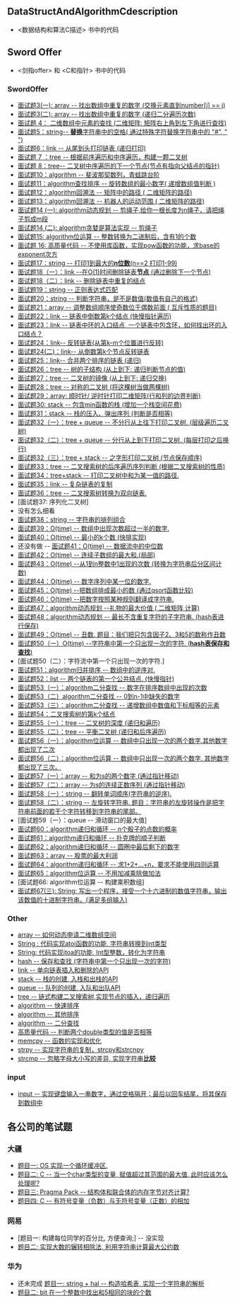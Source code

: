 

## DataStructAndAlgorithmCdescription

+ <数据结构和算法C描述> 书中的代码

## Sword Offer

+ <剑指offer> 和 <C和指针> 书中的代码

### SwordOffer

- [面试题3(一): array -- 找出数组中重复的数字 (交换元素直到number[j] == j) ](https://github.com/quronghui/DataStructAndAlogrithmCode/tree/master/SwordOffer/03_Array/duplicate_array.c)
- [面试题3(二): array -- 找出数组中重复的数字 (递归二分遍历次数) ](https://github.com/quronghui/DataStructAndAlogrithmCode/blob/master/SwordOffer/03_Array/duplicate_no_edit_array.c)
- [面试题 4： 二维数组中元素的查找 (二维矩阵: 矩阵右上角到左下角进行查找)](https://github.com/quronghui/DataStructAndAlogrithmCode/tree/master/SwordOffer/04_FindInpartialySortMatrix/find_in_matrix.c)
- [面试题5：string-- **替换**字符串中的空格( 通过特殊字符替换字符串中的 "#", " ")](https://github.com/quronghui/DataStructAndAlogrithmCode/blob/master/SwordOffer/05_String/string_replace.c)
- [面试题6：link -- 从尾到头打印链表 (递归打印)](https://github.com/quronghui/DataStructAndAlogrithmCode/blob/master/SwordOffer/06_List/print_link_form_tail_to_head.c)
- [ 面试题 7 ：tree -- 根据前序遍历和中序遍历，构建一颗二叉树 ](https://github.com/quronghui/DataStructAndAlogrithmCode/blob/master/SwordOffer/07_tree/construct_binary_tree.c)
- [面试题 8：tree-- 二叉树中序遍历的下一个节点(节点有指向父结点的指针)](https://github.com/quronghui/DataStructAndAlogrithmCode/blob/master/SwordOffer/07_tree/next_binary_tree_node.c)
- [面试题10：algorithm  -- 斐波那契数列，青蛙跳台阶](https://github.com/quronghui/DataStructAndAlogrithmCode/blob/master/SwordOffer/09_recursion_and_loop/fibonacci.c)
- [面试题11：algorithm查找排序 -- 旋转数组的最小数字( 递增数组值判断 )](https://github.com/quronghui/DataStructAndAlogrithmCode/blob/master/SwordOffer/10_find_and_sort/rotating_array.c)
- [面试题12：algorithm回溯法 -- 矩阵中的路径 ( 二维矩阵的路径)](https://github.com/quronghui/DataStructAndAlogrithmCode/blob/master/SwordOffer/11_backtracking/matrix_path.c)
- [面试题13：algorithm回溯法 -- 机器人的运动范围 ( 二维矩阵的路径)](https://github.com/quronghui/DataStructAndAlogrithmCode/blob/master/SwordOffer/11_backtracking/moving_count.c)
- [面试题14 (一): algorithm动态规划 -- 剪绳子,给你一根长度为n绳子，请把绳子剪成m段](https://github.com/quronghui/DataStructAndAlogrithmCode/blob/master/SwordOffer/12_DynamicProgramming_GreedyAlogithm/Dynamic_maxProduct.c)
- [面试题14 (二): algorithm贪婪是算法实现 -- 剪绳子](https://github.com/quronghui/DataStructAndAlogrithmCode/blob/master/SwordOffer/12_DynamicProgramming_GreedyAlogithm/Dynamic_maxProduct.c)
- [面试题15: algorithm位运算 -- 整数转换为二进制后，含有1的个数](https://github.com/quronghui/DataStructAndAlogrithmCode/blob/master/SwordOffer/13_bit_opreation/one_count.c)
- [ 面试题 16: 高质量代码 --  不使用库函数，实现pow函数的功能，求base的exponent次方 ](https://github.com/quronghui/DataStructAndAlogrithmCode/blob/master/SwordOffer/14_CodeQuality_Integrity/math_funcation_pow.c)
- [面试题17：string --  打印1到最大的**n位数**(n==2 打印1-99)](https://github.com/quronghui/DataStructAndAlogrithmCode/blob/master/SwordOffer/05_String/print_oneToMaxBit_number.c)
- [面试题18（一）：link --在O(1)时间删除链表**节点** (通过删除下一个节点) ](https://github.com/quronghui/DataStructAndAlogrithmCode/blob/master/SwordOffer/06_List/delete_oneListNode.c)
- [面试题18（二）：link -- 删除链表中重复的结点](https://github.com/quronghui/DataStructAndAlogrithmCode/blob/master/SwordOffer/06_List/delete_repeatNode.c)
- [面试题19：string -- 正则表达式匹配](https://github.com/quronghui/DataStructAndAlogrithmCode/blob/master/SwordOffer/05_String/match_string.c)
- [面试题20：string -- 判断字符串，是不是数值(数值有自己的格式)](https://github.com/quronghui/DataStructAndAlogrithmCode/blob/master/SwordOffer/05_String/represent_number_string.c)
- [面试题21：array -- 调整数组顺序使奇数位于偶数前面 ( 互斥性质的题目)](https://github.com/quronghui/DataStructAndAlogrithmCode/blob/master/SwordOffer/03_Array/reorder_OddEven_array.c)
- [面试题22：link -- 链表中倒数第k个结点 (快慢指针遍历)](https://github.com/quronghui/DataStructAndAlogrithmCode/blob/master/SwordOffer/06_List/FindKth_ToTail.c)
- [面试题23：link -- 链表中环的入口结点, 一个链表中包含环，如何找出环的入口结点？](https://github.com/quronghui/DataStructAndAlogrithmCode/blob/master/SwordOffer/06_List/EnterNode_LoopList.c)
- [面试题24：link-- 反转链表(从第k-m个位置进行反转)](https://github.com/quronghui/DataStructAndAlogrithmCode/blob/master/SwordOffer/06_List/reverseList.c)
- [面试题24(二)：link--  从倒数第k个节点反转链表](https://github.com/quronghui/DataStructAndAlogrithmCode/blob/master/SwordOffer/06_List/reverseList_FromTailH.c)
- [面试题25：link-- 合并两个排序的链表 (递归)](https://github.com/quronghui/DataStructAndAlogrithmCode/blob/master/SwordOffer/06_List/merge_orderList.c)
- [ 面试题26：tree -- 树的子结构 (从上到下: 递归判断节点的值)](https://github.com/quronghui/DataStructAndAlogrithmCode/blob/master/SwordOffer/07_tree/Substructure_inTree.c)
- [面试题27：tree --  二叉树的镜像 (从上到下: 递归交换) ]( https://github.com/quronghui/DataStructAndAlogrithmCode/blob/master/SwordOffer/07_tree/mirror_recursively_binatyTree.c)
- [面试题28：tree --  对称的二叉树 (将这棵树当做两棵树)](https://github.com/quronghui/DataStructAndAlogrithmCode/blob/master/SwordOffer/07_tree/is_Symmetrical.c)
- [面试题29：array: 顺时针/ 逆时针打印二维矩阵(行和列的边界判断)](https://github.com/quronghui/DataStructAndAlogrithmCode/blob/master/SwordOffer/04_FindInpartialySortMatrix/PrintMatrixClockwisely.c)
- [面试题30:   stack -- 包含min函数的栈 (增加一个栈空间花费)](https://github.com/quronghui/DataStructAndAlogrithmCode/blob/master/SwordOffer/08_stack/min_inStack.c)
- [面试题31：stack -- 栈的压入、弹出序列 (判断是否相等)](https://github.com/quronghui/DataStructAndAlogrithmCode/blob/master/SwordOffer/08_stack/is_stackPopOrder.c)
- [面试题32（一）：tree + queue -- 不分行从上往下打印二叉树.  (层级遍历二叉树)](https://github.com/quronghui/DataStructAndAlogrithmCode/blob/master/SwordOffer/16_BinaryTreeAndQueue/BinaryTree_queue/printTree_fromTopToBottom.c)
- [面试题32（二）：tree + queue -- 分行从上到下打印二叉树. (每层打印之后换行)](https://github.com/quronghui/DataStructAndAlogrithmCode/blob/master/SwordOffer/16_BinaryTreeAndQueue/BinaryTree_queue/printTreeLine.c)
- [面试题32（三）：tree + stack -- 之字形打印二叉树 (节点保存顺序)](https://github.com/quronghui/DataStructAndAlogrithmCode/blob/master/SwordOffer/16_BinaryTreeAndQueue/BinaryTree_stack/printZigzag.c)
- [ 面试题33：tree -- 二叉搜索树的后序遍历序列判断 (根据二叉搜索树的性质)](https://github.com/quronghui/DataStructAndAlogrithmCode/blob/master/SwordOffer/07_tree/verify_sequenceOfBST.c)
- [面试题34：tree+stack -- 打印二叉树中和为某一值的路径.](https://github.com/quronghui/DataStructAndAlogrithmCode/blob/master/SwordOffer/16_BinaryTreeAndQueue/BinaryTree_stack/findPth_binaryTree.c)
- [面试题35：link -- 复杂链表的复制](https://github.com/quronghui/DataStructAndAlogrithmCode/blob/master/SwordOffer/17_ComplexList)
- [面试题36：tree -- 二叉搜索树转换为双向链表.](https://github.com/quronghui/DataStructAndAlogrithmCode/blob/master/SwordOffer/16_BinaryTreeAndQueue/BinaryTree_doubleList/BinaryTree_Con_DoubleList.c)
- [面试题37: 序列化二叉树]
- 没有怎么细看
- [面试题38：string -- 字符串的排列组合](https://github.com/quronghui/DataStructAndAlogrithmCode/blob/master/SwordOffer/05_String/permutation_ofStrings.c)
- [ 面试题39：O(time) --   数组中出现次数超过一半的数字. ](https://github.com/quronghui/DataStructAndAlogrithmCode/tree/master/SwordOffer/10_find_and_sort/moreHalfNum.c)
- [面试题40：O(time) -- 最小的k个数 (快排实现)](https://github.com/quronghui/DataStructAndAlogrithmCode/tree/master/SwordOffer/10_find_and_sort/getLeastNumber.c)
- 还没有做  -- [面试题41：O(time) -- 数据流中的中位数](https://github.com/quronghui/DataStructAndAlogrithmCode/blob/master/SwordOffer/08_stack/data_StreamMedian.c)
- [面试题42：O(time) -- 连续子数组的最大和.(局部)](https://github.com/quronghui/DataStructAndAlogrithmCode/tree/master/SwordOffer/03_Array/maxSum_continueArray.c)
- [面试题43：O(time) --从1到n整数中1出现的次数 (转换为字符串后分区间计数)](https://github.com/quronghui/DataStructAndAlogrithmCode/tree/master/SwordOffer/05_String/numberOf_one.c)
- [面试题44：O(time) -- 数字序列中某一位的数字. ](https://github.com/quronghui/DataStructAndAlogrithmCode/tree/master/SwordOffer/05_String/digitSequence.c)
- [面试题45：O(time) --把数组排成最小的数 (通过qsort函数比较)](https://github.com/quronghui/DataStructAndAlogrithmCode/tree/master/SwordOffer/05_String/sortArrayForMinNumber.c)
- [面试题46：O(time) --把数字按照某种规则翻译成字符串. ](https://github.com/quronghui/DataStructAndAlogrithmCode/tree/master/SwordOffer/05_String/translation_numberTostring.c)
- [面试题47：algorithm动态规划 --礼物的最大价值 ( 二维矩阵 计算)](https://github.com/quronghui/DataStructAndAlogrithmCode/blob/master/SwordOffer/12_DynamicProgramming_GreedyAlogithm/get_MaxValue_inMatrix.c)
- [面试题48：algorithm动态规划 -- 最长不含重复字符的子字符串.  (hash表进行保存)](https://github.com/quronghui/DataStructAndAlogrithmCode/blob/master/SwordOffer/12_DynamicProgramming_GreedyAlogithm/longSubstring_withoutDup.c)
- [面试题49：O(time) -- 丑数. 题目：我们把只包含因子2、3和5的数称作丑数 ](https://github.com/quronghui/DataStructAndAlogrithmCode/tree/master/SwordOffer/03_Array/uglyNumber.c)
- [面试题50（一）O(time) --字符串中第一个只出现一次的字符. (**hash表保存和查找**)](https://github.com/quronghui/DataStructAndAlogrithmCode/tree/master/SwordOffer/05_String/firstNotRepeatingChar.c)
- [面试题50（二）：字符流中第一个只出现一次的字符.]
- [ 面试题51：algorithm归并排序 -- 数组中的逆序对. ](https://github.com/quronghui/DataStructAndAlogrithmCode/blob/master/SwordOffer/10_find_and_sort/inversePair_mergeSort.c)
- [面试题52：list -- 两个链表的第一个公共结点. (快慢指针) ](https://github.com/quronghui/DataStructAndAlogrithmCode/blob/master/SwordOffer/06_List/firstCommonNode_inList.c)
- [面试题53（一）：algorithm二分查找 --  数字在排序数组中出现的次数 ](https://github.com/quronghui/DataStructAndAlogrithmCode/blob/master/SwordOffer/10_find_and_sort/numberOfK_InSortArray.c)
- [面试题53（二）algorithm二分查找 --  0到n-1中缺失的数字](https://github.com/quronghui/DataStructAndAlogrithmCode/blob/master/SwordOffer/10_find_and_sort/missingNumber_increasingArray.c)
- [面试题53（三）：algorithm二分查找 --  递增数组中数值和下标相等的元素](https://github.com/quronghui/DataStructAndAlogrithmCode/blob/master/SwordOffer/10_find_and_sort/value_incArray.c)
- [面试题54：二叉搜索树的第k个结点](https://github.com/quronghui/DataStructAndAlogrithmCode/blob/master/SwordOffer/07_tree/kNode_BinTree.c)
- [ 面试题55（一）：tree -- 二叉树的深度 (递归和遍历)](https://github.com/quronghui/DataStructAndAlogrithmCode/blob/master/SwordOffer/07_tree/depth_tree.c)
- [ 面试题55（二）：tree -- 平衡二叉树 (递归和后序遍历)](https://github.com/quronghui/DataStructAndAlogrithmCode/blob/master/SwordOffer/07_tree/balance_tree.c)
- [面试题56（一）：algorithm位运算 -- 数组中只出现一次的两个数字.其他数字都出现了二次](https://github.com/quronghui/DataStructAndAlogrithmCode/blob/master/SwordOffer/13_bit_opreation/findNumsOnce.c)
- [面试题56（二）：algorithm位运算 -- 数组中只出现一次的两个数字. 其他数字都出现了三次。](https://github.com/quronghui/DataStructAndAlogrithmCode/blob/master/SwordOffer/13_bit_opreation/findAppearOnce.c)
- [面试题57（一）：array -- 和为s的两个数字 (通过指针移动)](https://github.com/quronghui/DataStructAndAlogrithmCode/blob/master/SwordOffer/03_Array/twoNumberWithSum.c)
- [面试题57（二）：array -- 为s的连续正数序列 (通过指针移动)](https://github.com/quronghui/DataStructAndAlogrithmCode/blob/master/SwordOffer/03_Array/continueSeqWithSum.c)
- [面试题58（一）：string -- 翻转单词顺序(字符串的逆序).  ](https://github.com/quronghui/DataStructAndAlogrithmCode/blob/master/SwordOffer/05_String/reverseSentence.c)
- [面试题58（二）：string -- 左旋转字符串.  题目：字符串的左旋转操作是把字符串前面的若干个字符转移到字符串的尾部。](https://github.com/quronghui/DataStructAndAlogrithmCode/blob/master/SwordOffer/05_String/leftRotateString.c)
- [面试题59（一）：queue -- 滑动窗口的最大值]
- [面试题60：algorithm递归和循环  --   n个骰子的点数的概率](https://github.com/quronghui/DataStructAndAlogrithmCode/blob/master/SwordOffer/09_recursion_and_loop/dicesProbability.c)
- [面试题61：algorithm递归和循环  --  扑克牌的顺子判断](https://github.com/quronghui/DataStructAndAlogrithmCode/blob/master/SwordOffer/09_recursion_and_loop/continueCard.c)
- [面试题62：algorithm递归和循环  --  圆圈中最后剩下的数字](https://github.com/quronghui/DataStructAndAlogrithmCode/blob/master/SwordOffer/09_recursion_and_loop/lastNumberCricle.c)
- [ 面试题63：array -- 股票的最大利润](https://github.com/quronghui/DataStructAndAlogrithmCode/blob/master/SwordOffer/03_Array/maxMalProfit.c)
- [面试题64：algorithm递归和循环  --  求1+2+…+n，要求不能使用四则运算](https://github.com/quronghui/DataStructAndAlogrithmCode/blob/master/SwordOffer/09_recursion_and_loop/accumulate.c)
- [面试题65：algorithm位运算 -- 不用加减乘除做加法](https://github.com/quronghui/DataStructAndAlogrithmCode/blob/master/SwordOffer/13_bit_opreation/addTwoNumber.c)
- [面试题66:  algorithm位运算 -- 构建乘积数组]
- [面试题67(三): String: 写出一个程序，接受一个十六进制的数值字符串，输出该数值的十进制字符串。(满足多组输入)    ](https://github.com/quronghui/DataStructAndAlogrithmCode/blob/master/SwordOffer/05_String/hexToBinNumber.c)

### Other

+ [array -- 如何动态申请二维数组空间](https://github.com/quronghui/DataStructAndAlogrithmCode/blob/master/SwordOffer/04_FindInpartialySortMatrix/mallocTwoD_array.c)
+ [String : 代码实现atoi函数的功能, 字符串转换到int类型](https://github.com/quronghui/DataStructAndAlogrithmCode/blob/master/SwordOffer/05_String/Atio.c)
+ [String: 代码实现itoa的功能, Int型整数，转化为字符串](https://github.com/quronghui/DataStructAndAlogrithmCode/blob/master/SwordOffer/05_String/Itoa.c)
+ [hash -- 保存和查找 (字符串中第一个只出现一次的字符)](https://github.com/quronghui/DataStructAndAlogrithmCode/tree/master/SwordOffer/05_String/firstNotRepeatingChar.c)
+ [link -- 单向链表插入和删除的API](https://github.com/quronghui/DataStructAndAlogrithmCode/blob/master/SwordOffer/06_List/one_list.c)
+ [stack -- 栈的创建, 入栈和出栈的API](https://github.com/quronghui/DataStructAndAlogrithmCode/blob/master/SwordOffer/08_stack/link_stack.c) 
+ [queue -- 队列的创建, 入队和出队API](https://github.com/quronghui/DataStructAndAlogrithmCode/blob/master/SwordOffer/08_queue/link_queue.c)
+ [tree -- 链式构建二叉搜索树,实现节点的插入，递归遍历](https://github.com/quronghui/DataStructAndAlogrithmCode/blob/master/SwordOffer/07_tree/link_binary_search_tree.c)
+ [algorithm -- 快速排序](https://github.com/quronghui/DataStructAndAlogrithmCode/blob/master/SwordOffer/10_find_and_sort/quick_sort.c)
+ [algorithm -- 其他排序](https://github.com/quronghui/DataStructAndAlogrithmCode/blob/master/SwordOffer/10_find_and_sort/sort.c)
+ [algorithm -- 二分查找](https://github.com/quronghui/DataStructAndAlogrithmCode/blob/master/SwordOffer/10_find_and_sort/binary_search.c)
+ [ 高质量代码 --  判断两个double类型的值是否相等](https://github.com/quronghui/DataStructAndAlogrithmCode/blob/master/SwordOffer/14_CodeQuality_Integrity/equal_judge.c)
+ [memcpy -- 函数的实现和优化](https://github.com/quronghui/DataStructAndAlogrithmCode/blob/master/SwordOffer/c_library/my_memcpy.cpp)
+ [strpy -- 实现字符串的复制，strcpy和strcnpy](https://github.com/quronghui/DataStructAndAlogrithmCode/blob/master/c_library/my_strcpy.cpp)
+ [strcmp -- 忽略字母大小写的差异, 实现字符串**比较**](https://github.com/quronghui/DataStructAndAlogrithmCode/blob/master/CompanyWrite/1_Dji/strncmp.c)

### input

+ [input -- 实现键盘输入一串数字，通过空格隔开；最后以回车结尾，将其保存到数组中](/SwordOffer/input/value_save_array.c)

## 各公司的笔试题

### 大疆

+ [题目一: OS 实现一个循环缓冲区.  ](https://github.com/quronghui/DataStructAndAlogrithmCode/blob/master/CompanyWrite/1_Dji/circularReadWrite.c)
+ [题目二:  C -- 当一个char类型的变量, 赋值超过其范围的最大值, 此时应该怎么处理呢?](https://github.com/quronghui/DataStructAndAlogrithmCode/blob/master/CompanyWrite/1_Dji/charConvertint.c)
+ [ 题目三:  Pragma Pack --  结构体和联合体的内存字节对齐计算?](https://github.com/quronghui/DataStructAndAlogrithmCode/blob/master/CompanyWrite/1_Dji/sizeofStructUnion.c)
+ [ 题目四: C -- 有符号变量（负数）与无符号变量（正数）的相加](https://github.com/quronghui/DataStructAndAlogrithmCode/blob/master/CompanyWrite/1_Dji/numberNegAddPos.c)

### 网易

+ [题目一: 构建每位同学的百分比, 方便查询;] -- 没实现
+ [题目二: 实现大数的辗转相除法, 利用字符串计算最大公约数](https://github.com/quronghui/DataStructAndAlogrithmCode/blob/master/CompanyWrite/2_网易/calculation.c)

### 华为

+ 还未完成 [题目一: string + hal -- 构造哈希表, 实现一个字符串的解析](https://github.com/quronghui/DataStructAndAlogrithmCode/blob/master/CompanyWrite/3_Hawei/string_analysis.c)
+ [题目二: bit 在一个整数中找出和5相同的块的个数](https://github.com/quronghui/DataStructAndAlogrithmCode/blob/master/CompanyWrite/3_Hawei/numberBlock.c)


